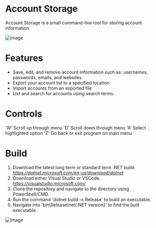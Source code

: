 # Account Storage
Account Storage is a small command-line tool for storing account information.

![image](https://github.com/user-attachments/assets/08319ba4-406d-48dc-8fe7-6e6b7a2355ea)

# Features
- Save, edit, and remove account information such as: usernames, passwords, emails, and websites.
- Export your account list to a specified location
- Import accounts from an exported file
- List and search for accounts using search terms.

# Controls
'W' Scroll up through menu
'D' Scroll down through menu
'A' Select highlighted option
'Z' Go back or exit program on main menu

# Build
1. Download the latest long term or standard term .NET build. _https://dotnet.microsoft.com/en-us/download/dotnet_
2. Download either Visual Studio or VSCode. https://visualstudio.microsoft.com/
3. Clone the repository and navigate to the directory using PowerShell/CMD.
4. Run the command 'dotnet build -c Release' to build an executable.
5. Navigate into 'bin\Release\net{.NET version}' to find the built executable.

![image](https://github.com/user-attachments/assets/2fbae102-5f6b-4363-a65e-fb39711ce396)
